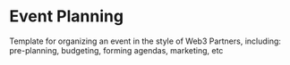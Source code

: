 # Event Planning
Template for organizing an event in the style of Web3 Partners, including: pre-planning, budgeting, forming agendas, marketing, etc
